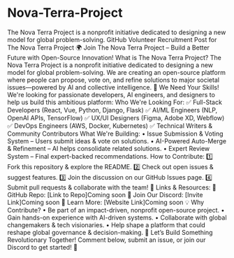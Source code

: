 # Nova-Terra-Project
The Nova Terra Project is a nonprofit initiative dedicated to designing a new model for global problem-solving. 
GitHub Volunteer Recruitment Post for The Nova Terra Project
🌍 Join The Nova Terra Project – Build a Better Future with Open-Source Innovation!
What is The Nova Terra Project?
The Nova Terra Project is a nonprofit initiative dedicated to designing a new model for global problem-solving. We are creating an open-source platform where people can propose, vote on, and refine solutions to major societal issues—powered by AI and collective intelligence.
🚀 We Need Your Skills! We're looking for passionate developers, AI engineers, and designers to help us build this ambitious platform:
Who We're Looking For:
✅ Full-Stack Developers (React, Vue, Python, Django, Flask)
✅ AI/ML Engineers (NLP, OpenAI APIs, TensorFlow)
✅ UX/UI Designers (Figma, Adobe XD, Webflow)
✅ DevOps Engineers (AWS, Docker, Kubernetes)
✅ Technical Writers & Community Contributors
What We're Building:
•	Issue Submission & Voting System – Users submit ideas & vote on solutions.
•	AI-Powered Auto-Merge & Refinement – AI helps consolidate related solutions.
•	Expert Review System – Final expert-backed recommendations.
How to Contribute:
1️⃣ Fork this repository & explore the README.
2️⃣ Check out open issues & suggest features.
3️⃣ Join the discussion on our GitHub Issues page.
4️⃣ Submit pull requests & collaborate with the team!
📌 Links & Resources: 🔹 GitHub Repo: [Link to Repo]Coming soon
🔹 Join Our Discord: [Invite Link]Coming soon
🔹 Learn More: [Website Link]Coming soon
💡 Why Contribute?
•	Be part of an impact-driven, nonprofit open-source project.
•	Gain hands-on experience with AI-driven systems.
•	Collaborate with global changemakers & tech visionaries.
•	Help shape a platform that could reshape global governance & decision-making.
📢 Let’s Build Something Revolutionary Together! Comment below, submit an issue, or join our Discord to get started! 🚀

